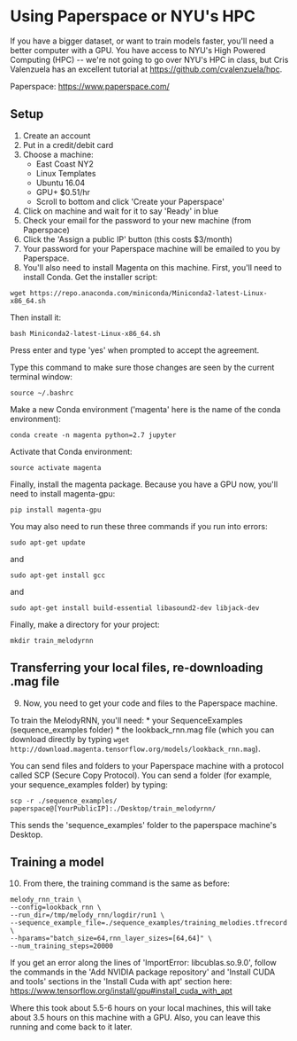 # Using Paperspace or NYU's HPC

If you have a bigger dataset, or want to train models faster, you'll need a better computer with a GPU. You have access to NYU's High Powered Computing (HPC) -- we're not going to go over NYU's HPC in class, but Cris Valenzuela has an excellent tutorial at https://github.com/cvalenzuela/hpc.

Paperspace: https://www.paperspace.com/

## Setup

1. Create an account
2. Put in a credit/debit card
3. Choose a machine:
    * East Coast NY2
    * Linux Templates
    * Ubuntu 16.04
    * GPU+  $0.51/hr
    * Scroll to bottom and click 'Create your Paperspace'
4. Click on machine and wait for it to say 'Ready' in blue
5. Check your email for the password to your new machine (from Paperspace)
6. Click the 'Assign a public IP' button (this costs $3/month)
7. Your password for your Paperspace machine will be emailed to you by Paperspace.
8. You'll also need to install Magenta on this machine. First, you'll need to install Conda. Get the installer script:

```
wget https://repo.anaconda.com/miniconda/Miniconda2-latest-Linux-x86_64.sh
```

Then install it:

```
bash Miniconda2-latest-Linux-x86_64.sh
```

Press enter and type 'yes' when prompted to accept the agreement.

Type this command to make sure those changes are seen by the current terminal window:

```
source ~/.bashrc
```

Make a new Conda environment ('magenta' here is the name of the conda environment):

```
conda create -n magenta python=2.7 jupyter
```

Activate that Conda environment:

```
source activate magenta
```

Finally, install the magenta package. Because you have a GPU now, you'll need to install magenta-gpu:

```
pip install magenta-gpu
```

You may also need to run these three commands if you run into errors:

```
sudo apt-get update
```

and

```
sudo apt-get install gcc
```

and

```
sudo apt-get install build-essential libasound2-dev libjack-dev
```

Finally, make a directory for your project:

```
mkdir train_melodyrnn
``` 

## Transferring your local files, re-downloading .mag file

9. Now, you need to get your code and files to the Paperspace machine.

To train the MelodyRNN, you'll need:
    * your SequenceExamples (sequence_examples folder)
    * the lookback_rnn.mag file (which you can download directly by typing ```wget http://download.magenta.tensorflow.org/models/lookback_rnn.mag```).

You can send files and folders to your Paperspace machine with a protocol called SCP (Secure Copy Protocol). You can send a folder (for example, your sequence_examples folder) by typing: 

```
scp -r ./sequence_examples/ paperspace@[YourPublicIP]:./Desktop/train_melodyrnn/
```

This sends the 'sequence_examples' folder to the paperspace machine's Desktop.


## Training a model

10. From there, the training command is the same as before:

```
melody_rnn_train \
--config=lookback_rnn \
--run_dir=/tmp/melody_rnn/logdir/run1 \
--sequence_example_file=./sequence_examples/training_melodies.tfrecord \
--hparams="batch_size=64,rnn_layer_sizes=[64,64]" \
--num_training_steps=20000
```

If you get an error along the lines of 'ImportError: libcublas.so.9.0', follow the commands in the 'Add NVIDIA package repository' and 'Install CUDA and tools' sections in the 'Install Cuda with apt' section here: https://www.tensorflow.org/install/gpu#install_cuda_with_apt

Where this took about 5.5-6 hours on your local machines, this will take about 3.5 hours on this machine with a GPU. Also, you can leave this running and come back to it later.

